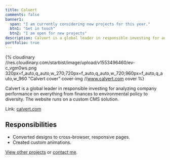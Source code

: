```yaml
---
title: Calvert
comments: false
banner1:
  span: "I am currently considering new projects for this year."
  btn1: "Get in touch"
  btn2: "I am open for new projects"
description: Calvert is a global leader in responsible investing for analyzing company performance on everything from finances to environmental policy to diversity.
portfolio: true
---
```


{% cloudinary //res.cloudinary.com/starbist/image/upload/v1553496460/ev-c_vgm0ws.png 320px=f_auto,q_auto,w_270;720px=f_auto,q_auto,w_720;960px=f_auto,q_auto,w_960 "Calvert cover" cover-img //www.calvert.com cover %}

Calvert is a global leader in responsible investing for analyzing company performance on everything from finances to environmental policy to diversity. The website runs on a custom CMS solution.

Link: [calvert.com](//www.calvert.com)

## Responsibilities

- Converted designs to cross-browser, responsive pages.
- Created custom animations.

[View other projects](/portfolio/) or [contact me](/about-me/).

